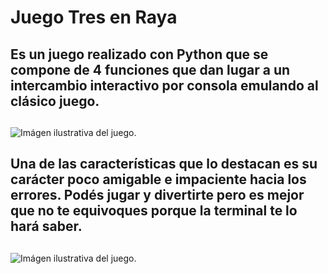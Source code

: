# Juego Tres en Raya

## Es un juego realizado con Python que se compone de 4 funciones que dan lugar a un intercambio interactivo por consola emulando al clásico juego. 
##

![Imágen ilustrativa del juego.](https://raw.githubusercontent.com/L3chuS/Tres-en-Raya/main/Im%C3%A1genes/4.png?token=GHSAT0AAAAAACJS2SNMLHTWQCQFI7SKG7KKZKAMGSA)

##

## Una de las características que lo destacan es su carácter poco amigable e impaciente hacia los errores. Podés jugar y divertirte pero es mejor que no te equivoques porque la terminal te lo hará saber.

##

![Imágen ilustrativa del juego.](./Imágenes/6.png)

##
